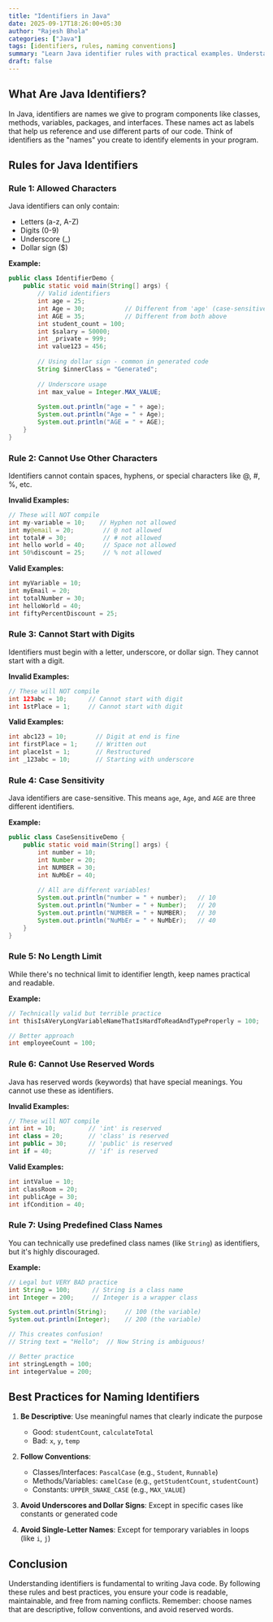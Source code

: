 ```yaml
---
title: "Identifiers in Java"
date: 2025-09-17T18:26:00+05:30
author: "Rajesh Bhola"
categories: ["Java"]
tags: [identifiers, rules, naming conventions]
summary: "Learn Java identifier rules with practical examples. Understand naming conventions, character restrictions, and best practices for creating valid identifiers in Java programs."
draft: false
---
```




## What Are Java Identifiers?

In Java, identifiers are names we give to program components like classes, methods, variables, packages, and interfaces. These names act as labels that help us reference and use different parts of our code. Think of identifiers as the "names" you create to identify elements in your program.

## Rules for Java Identifiers

### Rule 1: Allowed Characters
Java identifiers can only contain:
- Letters (a-z, A-Z)
- Digits (0-9)
- Underscore (_)
- Dollar sign ($)

**Example:**
```java
public class IdentifierDemo {
    public static void main(String[] args) {
        // Valid identifiers
        int age = 25;
        int Age = 30;           // Different from 'age' (case-sensitive)
        int AGE = 35;           // Different from both above
        int student_count = 100;
        int $salary = 50000;
        int _private = 999;
        int value123 = 456;
        
        // Using dollar sign - common in generated code
        String $innerClass = "Generated";
        
        // Underscore usage
        int max_value = Integer.MAX_VALUE;
        
        System.out.println("age = " + age);
        System.out.println("Age = " + Age);
        System.out.println("AGE = " + AGE);
    }
}
```

### Rule 2: Cannot Use Other Characters
Identifiers cannot contain spaces, hyphens, or special characters like @, #, %, etc.

**Invalid Examples:**
```java
// These will NOT compile
int my-variable = 10;    // Hyphen not allowed
int my@email = 20;        // @ not allowed
int total# = 30;          // # not allowed
int hello world = 40;     // Space not allowed
int 50%discount = 25;     // % not allowed
```

**Valid Examples:**
```java
int myVariable = 10;
int myEmail = 20;
int totalNumber = 30;
int helloWorld = 40;
int fiftyPercentDiscount = 25;
```

### Rule 3: Cannot Start with Digits
Identifiers must begin with a letter, underscore, or dollar sign. They cannot start with a digit.

**Invalid Examples:**
```java
// These will NOT compile
int 123abc = 10;      // Cannot start with digit
int 1stPlace = 1;     // Cannot start with digit
```

**Valid Examples:**
```java
int abc123 = 10;        // Digit at end is fine
int firstPlace = 1;     // Written out
int place1st = 1;       // Restructured
int _123abc = 10;       // Starting with underscore
```

### Rule 4: Case Sensitivity
Java identifiers are case-sensitive. This means `age`, `Age`, and `AGE` are three different identifiers.

**Example:**
```java
public class CaseSensitiveDemo {
    public static void main(String[] args) {
        int number = 10;
        int Number = 20;
        int NUMBER = 30;
        int NuMbEr = 40;
        
        // All are different variables!
        System.out.println("number = " + number);   // 10
        System.out.println("Number = " + Number);   // 20
        System.out.println("NUMBER = " + NUMBER);   // 30
        System.out.println("NuMbEr = " + NuMbEr);   // 40
    }
}
```

### Rule 5: No Length Limit 
While there's no technical limit to identifier length, keep names practical and readable.

**Example:**
```java
// Technically valid but terrible practice
int thisIsAVeryLongVariableNameThatIsHardToReadAndTypeProperly = 100;

// Better approach
int employeeCount = 100;
```

### Rule 6: Cannot Use Reserved Words
Java has reserved words (keywords) that have special meanings. You cannot use these as identifiers.

**Invalid Examples:**
```java
// These will NOT compile
int int = 10;         // 'int' is reserved
int class = 20;       // 'class' is reserved
int public = 30;      // 'public' is reserved
int if = 40;          // 'if' is reserved
```

**Valid Examples:**
```java
int intValue = 10;
int classRoom = 20;
int publicAge = 30;
int ifCondition = 40;
```

### Rule 7: Using Predefined Class Names
You can technically use predefined class names (like `String`) as identifiers, but it's highly discouraged.

**Example:**
```java
// Legal but VERY BAD practice
int String = 100;      // String is a class name
int Integer = 200;     // Integer is a wrapper class

System.out.println(String);     // 100 (the variable)
System.out.println(Integer);    // 200 (the variable)

// This creates confusion!
// String text = "Hello";  // Now String is ambiguous!

// Better practice
int stringLength = 100;
int integerValue = 200;
```

## Best Practices for Naming Identifiers

1. **Be Descriptive**: Use meaningful names that clearly indicate the purpose
   - Good: `studentCount`, `calculateTotal`
   - Bad: `x`, `y`, `temp`

2. **Follow Conventions**:
   - Classes/Interfaces: `PascalCase` (e.g., `Student`, `Runnable`)
   - Methods/Variables: `camelCase` (e.g., `getStudentCount`, `studentCount`)
   - Constants: `UPPER_SNAKE_CASE` (e.g., `MAX_VALUE`)

3. **Avoid Underscores and Dollar Signs**: Except in specific cases like constants or generated code

4. **Avoid Single-Letter Names**: Except for temporary variables in loops (like `i`, `j`)

## Conclusion
Understanding identifiers is fundamental to writing Java code. By following these rules and best practices, you ensure your code is readable, maintainable, and free from naming conflicts. Remember: choose names that are descriptive, follow conventions, and avoid reserved words.